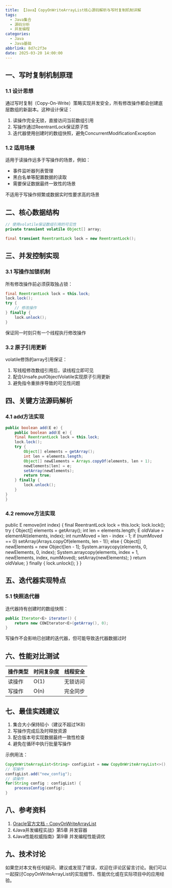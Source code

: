 ```yaml
---
title: 【Java】CopyOnWriteArrayList核心源码解析与写时复制机制详解
tags:
  - Java集合
  - 源码分析
  - 并发编程
categories:
  - Java
  - Java基础
abbrlink: 8d7c2f3e
date: 2025-03-20 14:00:00
---
```


## 一、写时复制机制原理

### 1.1 设计思想
通过写时复制（Copy-On-Write）策略实现并发安全，所有修改操作都会创建底层数组的新副本。这种设计保证：
1. 读操作完全无锁，直接访问当前数组引用
2. 写操作通过ReentrantLock保证原子性
3. 迭代器使用创建时的数组快照，避免ConcurrentModificationException

### 1.2 适用场景
适用于读操作远多于写操作的场景，例如：
- 事件监听器列表管理
- 黑白名单等配置数据的读取
- 需要保证数据最终一致性的场景

不适用于写操作频繁或数据实时性要求高的场景

## 二、核心数据结构

```java
// 使用volatile保证数组引用的可见性
private transient volatile Object[] array;

final transient ReentrantLock lock = new ReentrantLock();
```

## 三、并发控制实现

### 3.1 写操作加锁机制
所有修改操作前必须获取独占锁：
```java
final ReentrantLock lock = this.lock;
lock.lock();
try {
    // 修改操作
} finally {
    lock.unlock();
}
```
保证同一时刻只有一个线程执行修改操作

### 3.2 原子引用更新
volatile修饰的array引用保证：
1. 写线程修改数组引用后，读线程立即可见
2. 配合Unsafe.putObjectVolatile实现原子引用更新
3. 避免指令重排序导致的可见性问题

## 四、关键方法源码解析

### 4.1 add方法实现
```java
public boolean add(E e) {
    public boolean add(E e) {
    final ReentrantLock lock = this.lock;
    lock.lock();
    try {
        Object[] elements = getArray();
        int len = elements.length;
        Object[] newElements = Arrays.copyOf(elements, len + 1);
        newElements[len] = e;
        setArray(newElements);
        return true;
    } finally {
        lock.unlock();
    }
}
}
```

### 4.2 remove方法实现
public E remove(int index) {
    final ReentrantLock lock = this.lock;
    lock.lock();
    try {
        Object[] elements = getArray();
        int len = elements.length;
        E oldValue = elementAt(elements, index);
        int numMoved = len - index - 1;
        if (numMoved == 0)
            setArray(Arrays.copyOf(elements, len - 1));
        else {
            Object[] newElements = new Object[len - 1];
            System.arraycopy(elements, 0, newElements, 0, index);
            System.arraycopy(elements, index + 1, newElements, index, numMoved);
            setArray(newElements);
        }
        return oldValue;
    } finally {
        lock.unlock();
    }
}

## 五、迭代器实现特点

### 5.1 快照迭代器
迭代器持有创建时的数组快照：
```java
public Iterator<E> iterator() {
    return new COWIterator<E>(getArray(), 0);
}
```
写操作不会影响已创建的迭代器，但可能导致迭代器数据过时

## 六、性能对比测试

| 操作类型 | 时间复杂度 | 线程安全 |
|---------|------------|----------|
| 读操作 | O(1)       | 无锁访问 |
| 写操作 | O(n)       | 完全同步 |

## 七、最佳实践建议

1. 集合大小保持较小（建议不超过1KB）
2. 写操作完成后及时释放资源
3. 配合版本号实现数据最终一致性检查
4. 避免在循环中执行批量写操作

示例用法：
```java
CopyOnWriteArrayList<String> configList = new CopyOnWriteArrayList<>();
// 写操作
configList.add("new_config"); 
// 读操作
for(String config : configList) {
    processConfig(config);
}
```

## 八、参考资料

1. [Oracle官方文档 - CopyOnWriteArrayList](https://docs.oracle.com/javase/8/docs/api/java/util/concurrent/CopyOnWriteArrayList.html)
2. 《Java并发编程实战》第5章 并发容器
3. 《Java性能权威指南》第9章 并发编程性能调优

## 九、技术讨论

如果您对本文有任何疑问、建议或发现了错误，欢迎在评论区留言讨论。我们可以一起探讨CopyOnWriteArrayList的实现细节、性能优化或在实际项目中的应用经验。

